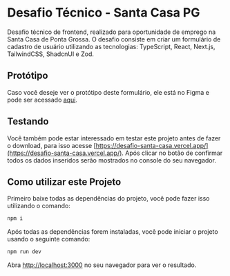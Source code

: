 # Desafio Técnico - Santa Casa PG
Desafio técnico de frontend, realizado para oportunidade de emprego na Santa Casa de Ponta Grossa.
O desafio consiste em criar um formulário de cadastro de usuário utilizando as tecnologias: TypeScript, React, Next.js, TailwindCSS, ShadcnUI e Zod.

## Protótipo
Caso você deseje ver o protótipo deste formulário, ele está no Figma e pode ser acessado [aqui](https://www.figma.com/design/0ofcC7Nhgq23z6PeEVSWSg/Desafio---Santa-Casa-PG?node-id=0-1&m=dev&t=3ECULkX9v8lEmFkX-1).

## Testando
Você também pode estar interessado em testar este projeto antes de fazer o download, para isso acesse [https://desafio-santa-casa.vercel.app/](https://desafio-santa-casa.vercel.app/). Após clicar no botão de confirmar todos os dados inseridos serão mostrados no console do seu navegador.

## Como utilizar este Projeto
Primeiro baixe todas as dependências do projeto, você pode fazer isso utilizando o comando:
```bash
npm i
```

Após todas as dependências forem instaladas, você pode iniciar o projeto usando o seguinte comando:
```bash
npm run dev
```

Abra [http://localhost:3000](http://localhost:3000) no seu navegador para ver o resultado.
